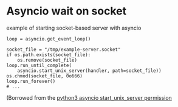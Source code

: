 # Asyncio wait on socket
example of starting socket-based server with asyncio
```
loop = asyncio.get_event_loop()

socket_file = "/tmp/example-server.socket"
if os.path.exists(socket_file):
    os.remove(socket_file)
loop.run_until_complete(
    asyncio.start_unix_server(handler, path=socket_file))
os.chmod(socket_file, 0o666)
loop.run_forever()
# ...
```
(Borrowed from the [python3 asyncio start_unix_server permission](https://stackoverflow.com/questions/52244082/python3-asyncio-start-unix-server-permission)
